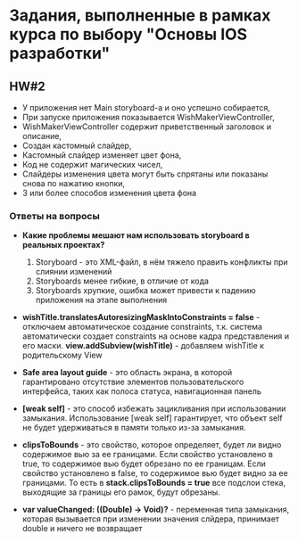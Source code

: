 # Задания, выполненные в рамках курса по выбору "Основы IOS разработки"
## HW#2
* У приложения нет Main storyboard-а и оно успешно собирается,
* При запуске приложения показывается WishMakerViewController,
* WishMakerViewController содержит приветственный заголовок и описание,
* Создан кастомный слайдер,
* Кастомный слайдер изменяет цвет фона,
* Код не содержит магических чисел,
* Слайдеры изменения цвета могут быть спрятаны или показаны снова по нажатию кнопки,
* 3 или более способов изменения цвета фона
### Ответы на вопросы
  * **Какие проблемы мешают нам использовать storyboard в реальных проектах?**
      1. Storyboard - это XML-файл, в нём тяжело править конфликты при слиянии изменений
      2. Storyboards менее гибкие, в отличие от кода
      3. Storyboards хрупкие, ошибка может привести к падению приложения на этапе выполнения
         
  * **wishTitle.translatesAutoresizingMaskIntoConstraints = false** - отключаем автоматическое создание constraints, т.к. система автоматически создает constraints на основе кадра представления и его маски.
    **view.addSubview(wishTitle)** - добавляем wishTitle к родительскому View
    
  * **Safe area layout guide** - это область экрана, в которой гарантировано отсутствие элементов пользовательского интерфейса, таких как полоса статуса, навигационная панель
    
  * **[weak self]** - это способ избежать зацикливания при использовании замыкания. Использование [weak self] гарантирует, что объект self не будет удерживаться в памяти только из-за замыкания.

  * **clipsToBounds** - это свойство, которое определяет, будет ли видно содержимое вью за ее границами. Если свойство установлено в true, то содержимое вью будет обрезано по ее границам. Если свойство установлено в false, то содержимое вью будет видно за ее границами.
    То есть в **stack.clipsToBounds = true** все подслои стека, выходящие за границы его рамок, будут обрезаны.

  * **var valueChanged: ((Double) -> Void)?** - переменная типа замыкания, которая вызывается при изменении значения слйдера, принимает double и ничего не возвращает
